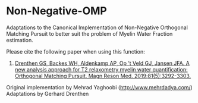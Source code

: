 # Non-Negative-OMP

Adaptations to the Canonical Implementation of Non-Negative Orthogonal
Matching Pursuit to better suit the problem of Myelin Water Fraction
estimation.

Please cite the following paper when using this function:

1. [Drenthen GS, Backes WH, Aldenkamp AP, Op ’t Veld GJ, Jansen JFA. A new
analysis approach for T2 relaxometry myelin water quantification: 
Orthogonal Matching Pursuit. Magn Reson Med. 2019;81(5):3292-3303.](https://doi.org/10.1002/mrm.27600)
 


Original implementation by Mehrad Yaghoobi (http://www.mehrdadya.com/)
Adaptations by Gerhard Drenthen

